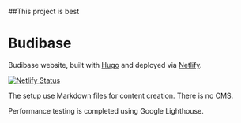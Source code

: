 ##This project is best
# Budibase
Budibase website, built with [Hugo](https://gohugo.io/) and deployed via [Netlify](https://www.netlify.com/).

[![Netlify Status](https://api.netlify.com/api/v1/badges/82d1de9f-c7e4-4c4b-83ca-816c90c66f17/deploy-status)](https://app.netlify.com/sites/budibase/deploys)

The setup use Markdown files for content creation. There is no CMS.

Performance testing is completed using Google Lighthouse.


